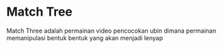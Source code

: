 # Match Tree

Match Three adalah permainan video pencocokan ubin dimana permainan memanipulasi bentuk bentuk yang akan menjadi lenyap
